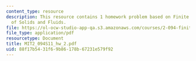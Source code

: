 ```yaml
---
content_type: resource
description: This resource contains 1 homework problem based on Finite Element Analysis
  of Solids and Fluids.
file: https://ol-ocw-studio-app-qa.s3.amazonaws.com/courses/2-094-finite-element-analysis-of-solids-and-fluids-ii-spring-2011/88f17b5431f69b86178b67231e579f92_MIT2_094S11_hw_2.pdf
file_type: application/pdf
resourcetype: Document
title: MIT2_094S11_hw_2.pdf
uid: 88f17b54-31f6-9b86-178b-67231e579f92
---
```

